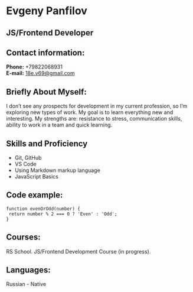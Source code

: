 # Evgeny Panfilov
## JS/Frontend Developer
## Contact information:
**Phone:** +79822068931  
**E-mail:** 18e.v69@gmail.com
## Briefly About Myself:
I don’t see any prospects for development in my current profession, so I’m exploring new types of work. My goal is to learn everything new and interesting. My strengths are: resistance to stress, communication skills, ability to work in a team and quick learning.
## Skills and Proficiency
* Git, GitHub  
* VS Code  
* Using Markdown markup language  
* JavaScript Basics
## Code example:
```
function evenOrOdd(number) {
 return number % 2 === 0 ? 'Even' : 'Odd'; 
}
```
## Courses:
RS School. JS/Frontend Development Course (in progress).
## Languages:
Russian - Native
